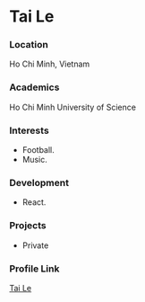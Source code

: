 # Tai Le

### Location

Ho Chi Minh, Vietnam

### Academics

Ho Chi Minh University of Science

### Interests

- Football.
- Music.

### Development

- React.

### Projects

- Private

### Profile Link

[Tai Le](https://github.com/lptai)